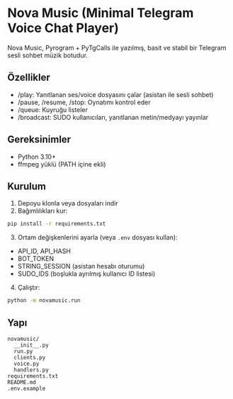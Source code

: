 # Nova Music (Minimal Telegram Voice Chat Player)

Nova Music, Pyrogram + PyTgCalls ile yazılmış, basit ve stabil bir Telegram sesli sohbet müzik botudur.

## Özellikler
- /play: Yanıtlanan ses/voice dosyasını çalar (asistan ile sesli sohbet)
- /pause, /resume, /stop: Oynatımı kontrol eder
- /queue: Kuyruğu listeler
- /broadcast: SUDO kullanıcıları, yanıtlanan metin/medyayı yayınlar

## Gereksinimler
- Python 3.10+
- ffmpeg yüklü (PATH içine ekli)

## Kurulum
1. Depoyu klonla veya dosyaları indir
2. Bağımlılıkları kur:
```bash
pip install -r requirements.txt
```
3. Ortam değişkenlerini ayarla (veya `.env` dosyası kullan):
- API_ID, API_HASH
- BOT_TOKEN
- STRING_SESSION (asistan hesabı oturumu)
- SUDO_IDS (boşlukla ayrılmış kullanıcı ID listesi)

4. Çalıştır:
```bash
python -m novamusic.run
```

## Yapı
```
novamusic/
  __init__.py
  run.py
  clients.py
  voice.py
  handlers.py
requirements.txt
README.md
.env.example
```